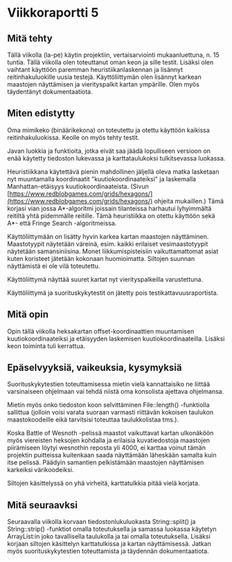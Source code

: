 # Viikkoraportti 5

## Mitä tehty

Tällä viikolla (la-pe) käytin projektiin, vertaisarviointi mukaanluettuna, n. 15   tuntia.                                                                                                                                                           Tällä viikolla olen toteuttanut oman keon ja sille testit. Lisäksi olen vaihtant käyttöön paremman heuristiikanlaskennan ja lisännyt reitinhakuluokille uusia testejä. Käyttöliittymän olen lisännyt karkean maastojen näyttämisen ja vierityspalkit kartan ympärille. Olen myös täydentänyt dokumentaatiota.

## Miten edistytty

Oma mimikeko (binäärikekona) on toteutettu ja otettu käyttöön kaikissa reitinhakuluokissa. Keolle on myös tehty testit. 

Javan luokkia ja funktioita, jotka eivät saa jäädä lopulliseen versioon on enää käytetty tiedoston lukevassa ja karttataulukoksi tulkitsevassa luokassa.

Heuristiikkana käytettävä pienin mahdollinen jäljellä oleva matka lasketaan nyt muuntamalla koordinaatit "kuutiokoordinaateiksi" ja laskemalla Manhattan-etäisyys 
kuutiokoordinaateista. (Sivun [https://www.redblobgames.com/grids/hexagons/](https://www.redblobgames.com/grids/hexagons/) ohjeita mukaillen.) Tämä korjasi vian jossa A*-algoritmi joissain tilanteissa harhautui lyhyimmältä reitiltä yhtä pidemmälle reitille. Tämä heuristiikka on otettu käyttöön sekä A*- että Fringe Search -algoritmeissa.

Käyttöliittymään on lisätty hyvin karkea kartan maastojen näyttäminen. Maastotyypit näytetään väreinä, esim. kaikki erilaiset vesimaastotyypit näytetään samansiniisina. Monet liikkumispisteisiin vaikuttamattomat asiat kuten koristeet jätetään kokonaan huomioimatta. Siltojen suunnan näyttämistä ei ole vilä toteutettu. 

Käyttöliittymä näyttää suuret kartat nyt vierityspalkeilla varustettuna.

Käyttöliittymä ja suorituskykytestit on jätetty pois testikattavuusraportista.

## Mitä opin

Opin tällä viikolla heksakartan offset-koordinaattien muuntamisen kuutiokoordinaateiksi ja etäisyyden laskemisen kuutiokoordinaateilla. Lisäksi keon toiminta tuli kerrattua.

## Epäselvyyksiä, vaikeuksia, kysymyksiä

Suorituskykytestien toteuttamisessa mietin vielä kannattaisiko ne liittää varsinaiseen ohjelmaan vai tehdä niistä oma konsolista ajettava ohjelmansa.

Mietin myös onko tiedoston koon selvittäminen  File::length() -funktiolla sallittua (jolloin voisi varata suoraan varmasti riittävän kokoisen taulukon maastokoodeille eikä tarvitsisi toteuttaa taulukkolistaa tms.).

Koska Battle of Wesnoth -pelissä maastot vaikuttavat kartan ulkonäköön myös viereisten heksojen kohdalla ja erilaisia kuvatiedostoja maastojen piirämiseen löytyi wesnothin reposta yli 4000, ei karttaa voinut tämän projektin puitteissa kuitenkaan saada näyttämään läheskään samalta kuin itse pelissä. Päädyin samantien pelkistämään maastojen näyttämisen karkeiksi värikoodeiksi. 

Siltojen käsittelyssä on yhä virheitä, karttatulkkia pitää vielä korjata.

## Mitä seuraavksi

Seuraavalla viikolla korvaan tiedostonlukuluokasta String::split() ja String::strip() -funktiot omalla toteutuksella ja samassa luokassa käytetyn ArrayList:in joko tavallisella taulukolla ja tai omalla toteutuksella. Lisäksi korjaan siltojen käsittelyn karttatulkissa ja kartan näyttämisessä. Jatkan myös suorituskykytestien toteuttamista ja täydennän dokumentaatiota.

